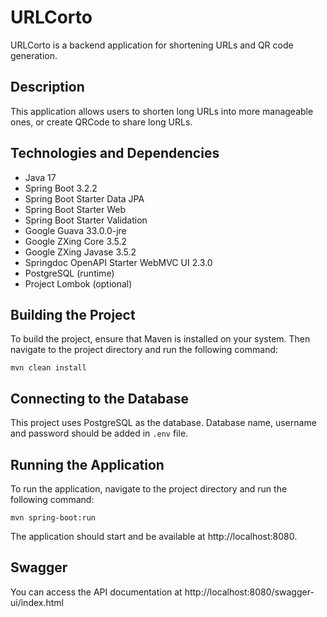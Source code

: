 # URLCorto

URLCorto is a backend application for shortening URLs and QR code generation.

## Description

This application allows users to shorten long URLs into more manageable ones, or create QRCode to share long URLs.

## Technologies and Dependencies

- Java 17
- Spring Boot 3.2.2
- Spring Boot Starter Data JPA
- Spring Boot Starter Web
- Spring Boot Starter Validation
- Google Guava 33.0.0-jre
- Google ZXing Core 3.5.2
- Google ZXing Javase 3.5.2
- Springdoc OpenAPI Starter WebMVC UI 2.3.0
- PostgreSQL (runtime)
- Project Lombok (optional)

## Building the Project

To build the project, ensure that Maven is installed on your system. Then navigate to the project directory and run the following command:

```
mvn clean install
```

## Connecting to the Database

This project uses PostgreSQL as the database. Database name, username and password should be added in `.env` file.

## Running the Application
To run the application, navigate to the project directory and run the following command:

```
mvn spring-boot:run
```
The application should start and be available at http://localhost:8080.

## Swagger

You can access the API documentation at http://localhost:8080/swagger-ui/index.html
